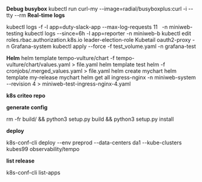 
**Debug busybox**
kubectl run curl-my --image=radial/busyboxplus:curl -i --tty --rm
**Real-time logs**

kubectl logs -f -l app=duty-slack-app --max-log-requests 11   -n miniweb-testing
kubectl logs --since=6h -l app=reporter -n miniweb-b
kubectl edit roles.rbac.authorization.k8s.io leader-election-role
Kubetail oauth2-proxy -n Grafana-system
kubectl apply --force -f test_volume.yaml -n grafana-test

**Helm**
helm template tempo-vulture/chart -f tempo-vulture/chart/values.yaml > file.yaml
helm template test helm -f cronjobs/.merged_values.yaml > file.yaml
helm create mychart
helm template my-release mychart
helm get all ingress-nginx -n miniweb-system --revision 4 > miniweb-test-ingress-nginx-4.yaml

**k8s criteo repo**

**generate config**

rm -fr build/ && python3 setup.py build && python3 setup.py install
  
**deploy**

k8s-conf-cli deploy --env preprod --data-centers da1 --kube-clusters kubes99 observability/tempo
  
**list release**

k8s-conf-cli list-apps